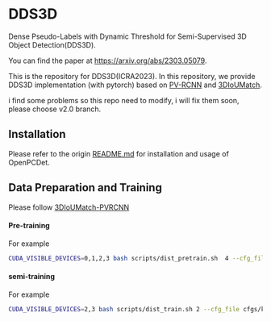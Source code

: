 # DDS3D
Dense Pseudo-Labels with Dynamic Threshold for Semi-Supervised 3D Object Detection(DDS3D).

You can find the paper at https://arxiv.org/abs/2303.05079.

This is the repository for DDS3D(ICRA2023).
In this repository, we provide DDS3D implementation (with pytorch) based on [PV-RCNN](https://github.com/open-mmlab/OpenPCDet) and [3DIoUMatch](https://github.com/THU17cyz/3DIoUMatch-PVRCNN).

i find some problems so this repo need to modify, i will fix them soon, please choose v2.0 branch. 
## Installation

Please refer to the origin [README.md](./README_OpenPCDet.md) for installation and usage of OpenPCDet.

## Data Preparation and Training

Please follow [3DIoUMatch-PVRCNN](https://github.com/THU17cyz/3DIoUMatch-PVRCNN)

#### Pre-training
For example

```bash
CUDA_VISIBLE_DEVICES=0,1,2,3 bash scripts/dist_pretrain.sh  4 --cfg_file cfgs/kitti_models/pvrcnn.yaml  --extra_tag split_0.20_1 --split train_0.20_1 --ckpt_save_interval 4 --repeat 10 --dbinfos kitti_dbinfos_train_0.20_1_742.pkl
```

#### semi-training
For example
```bash
CUDA_VISIBLE_DEVICES=2,3 bash scripts/dist_train.sh 2 --cfg_file cfgs/kitti_models/voxel_rcnn_ssl.yaml --split train_0.01_3 --extra_tag split_0.01_3 --ckpt_save_interval 2 --pretrained_model ../output/kitti_models/pvrcnn/split_0.01_3/ckpt/checkpoint_epoch_80.pth  --repeat 5 --thresh '0.5,0.25,0.25' --sem_thresh '0.4,0.0,0.0' --dbinfos kitti_dbinfos_train_0.01_3_37.pkl
```
